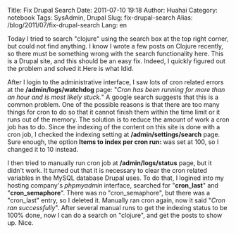 Title: Fix Drupal Search
Date: 2011-07-10 19:18
Author: Huahai
Category: notebook
Tags: SysAdmin, Drupal
Slug: fix-drupal-search
Alias: /blog/2011/07/fix-drupal-search
Lang: en

Today I tried to search "clojure" using the search box at the top right corner, but could not find anything. I know I wrote a few posts on Clojure recently, so there must be something wrong with the search functionality here. This is a Drupal site, and this should be an easy fix. Indeed, I quickly figured out the problem and solved it.Here is what Idid.

After I login to the administrative interface, I saw lots of cron related errors at the **/admin/logs/watchdog** page: "*Cron has been running for more than an hour and is most likely stuck.*" A google search suggests that this is a common problem. One of the possible reasons is that there are too many things for cron to do so that it cannot finish them within the time limit or it runs out of the memory. The solution is to reduce the amount of work a cron job has to do. Since the indexing of the content on this site is done with a cron job, I checked the indexing setting at **/admin/settings/search** page. Sure enough, the option **Items to index per cron run:** was set at 100, so I changed it to 10 instead.

I then tried to manually run cron job at **/admin/logs/status** page, but it didn't work. It turned out that it is necessary to clear the cron related variables in the MySQL database Drupal uses. To do that, I logined into my hosting company's *phpmyadmin* interface, searched for "**cron\_last**" and "**cron\_semaphore**". There was no "cron\_semaphore", but there was a "cron\_last" entry, so I deleted it. Manually ran cron again, now it said "*Cron ran successfully*". After several manual runs to get the indexing status to be 100% done, now I can do a search on "clojure", and get the posts to show up. Nice.
